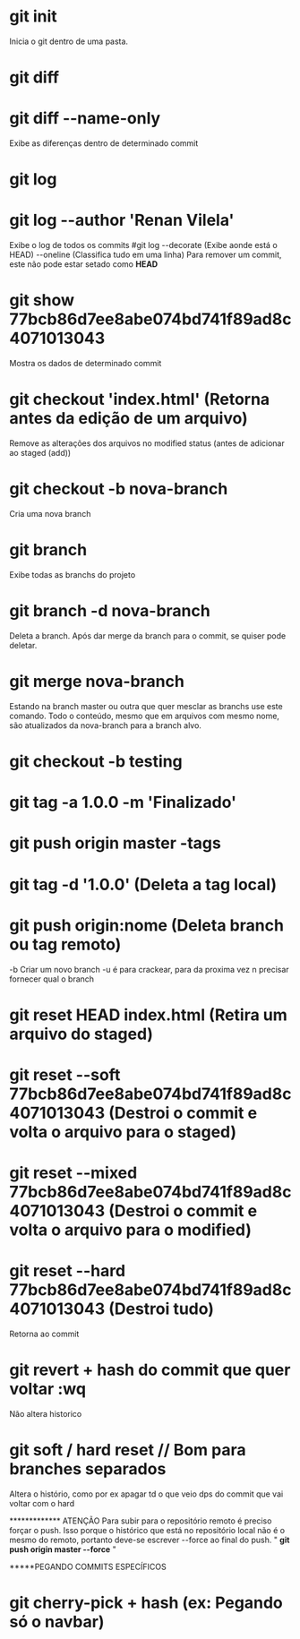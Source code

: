 # git init
Inicia o git dentro de uma pasta.

# git diff
# git diff --name-only
Exibe as diferenças dentro de determinado commit

# git log
# git log --author 'Renan Vilela'
Exibe o log de todos os commits
#git log --decorate (Exibe aonde está o HEAD) --oneline (Classifica tudo em uma linha)
Para remover um commit, este não pode estar setado como **HEAD**

# git show 77bcb86d7ee8abe074bd741f89ad8c4071013043
Mostra os dados de determinado commit

# git checkout 'index.html' 					                  (Retorna antes da edição de um arquivo)
Remove as alterações dos arquivos no modified status (antes de adicionar ao staged (add))
# git checkout -b nova-branch
Cria uma nova branch

# git branch
Exibe todas as branchs do projeto
# git branch -d nova-branch
Deleta a branch. Após dar merge da branch para o commit, se quiser pode deletar.

# git merge nova-branch
Estando na branch master ou outra que quer mesclar as branchs use este comando.
Todo o conteúdo, mesmo que em arquivos com mesmo nome, são atualizados da nova-branch para a branch alvo.

# git checkout -b testing

# git tag -a 1.0.0 -m 'Finalizado'
# git push origin master -tags
# git tag -d '1.0.0' 						                      (Deleta a tag local)

# git push origin:nome 						                      (Deleta branch ou tag remoto)

-b Criar um novo branch
-u é para crackear, para da proxima vez n precisar fornecer qual o branch

# git reset HEAD index.html 					                  (Retira um arquivo do staged)
# git reset --soft  77bcb86d7ee8abe074bd741f89ad8c4071013043	  (Destroi o commit e volta o arquivo para o staged)
# git reset --mixed 77bcb86d7ee8abe074bd741f89ad8c4071013043	  (Destroi o commit e volta o arquivo para o modified)
# git reset --hard  77bcb86d7ee8abe074bd741f89ad8c4071013043 	  (Destroi tudo)
Retorna ao commit

# git revert + hash do commit que quer voltar :wq
Não altera historico

# git soft / hard reset // Bom para branches separados
Altera o histório, como por ex apagar td o que veio dps do commit que vai voltar com o hard

************* ATENÇÃO
Para subir para o repositório remoto é preciso forçar o push. Isso porque o histórico
que está no repositório local não é o mesmo do remoto, portanto deve-se escrever --force ao
final do push. " **git push origin master --force** "

*****PEGANDO COMMITS ESPECÍFICOS
# git cherry-pick + hash (ex: Pegando só o navbar)